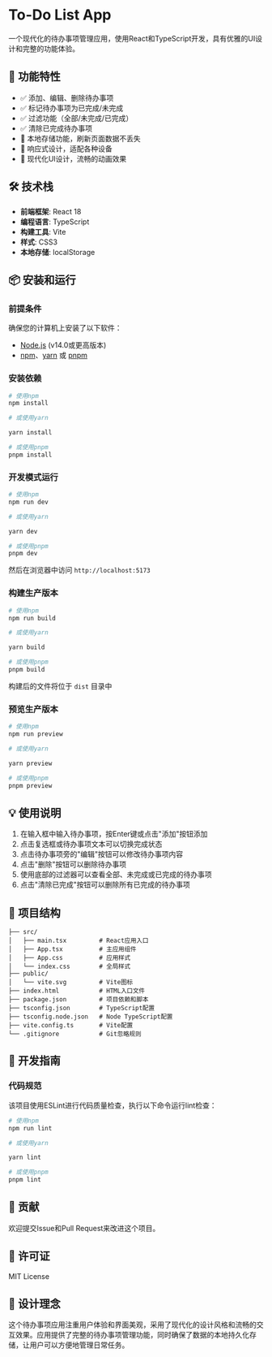 # To-Do List App

一个现代化的待办事项管理应用，使用React和TypeScript开发，具有优雅的UI设计和完整的功能体验。

## 🚀 功能特性

- ✅ 添加、编辑、删除待办事项
- ✅ 标记待办事项为已完成/未完成
- ✅ 过滤功能（全部/未完成/已完成）
- ✅ 清除已完成待办事项
- 💾 本地存储功能，刷新页面数据不丢失
- 📱 响应式设计，适配各种设备
- 🎨 现代化UI设计，流畅的动画效果

## 🛠️ 技术栈

- **前端框架**: React 18
- **编程语言**: TypeScript
- **构建工具**: Vite
- **样式**: CSS3
- **本地存储**: localStorage

## 📦 安装和运行

### 前提条件

确保您的计算机上安装了以下软件：
- [Node.js](https://nodejs.org/) (v14.0或更高版本)
- [npm](https://www.npmjs.com/)、[yarn](https://yarnpkg.com/) 或 [pnpm](https://pnpm.io/)

### 安装依赖

```bash
# 使用npm
npm install

# 或使用yarn

yarn install

# 或使用pnpm
pnpm install
```

### 开发模式运行

```bash
# 使用npm
npm run dev

# 或使用yarn

yarn dev

# 或使用pnpm
pnpm dev
```

然后在浏览器中访问 `http://localhost:5173`

### 构建生产版本

```bash
# 使用npm
npm run build

# 或使用yarn

yarn build

# 或使用pnpm
pnpm build
```

构建后的文件将位于 `dist` 目录中

### 预览生产版本

```bash
# 使用npm
npm run preview

# 或使用yarn

yarn preview

# 或使用pnpm
pnpm preview
```

## 💡 使用说明

1. 在输入框中输入待办事项，按Enter键或点击"添加"按钮添加
2. 点击复选框或待办事项文本可以切换完成状态
3. 点击待办事项旁的"编辑"按钮可以修改待办事项内容
4. 点击"删除"按钮可以删除待办事项
5. 使用底部的过滤器可以查看全部、未完成或已完成的待办事项
6. 点击"清除已完成"按钮可以删除所有已完成的待办事项

## 📝 项目结构

```
├── src/
│   ├── main.tsx         # React应用入口
│   ├── App.tsx          # 主应用组件
│   ├── App.css          # 应用样式
│   └── index.css        # 全局样式
├── public/
│   └── vite.svg         # Vite图标
├── index.html           # HTML入口文件
├── package.json         # 项目依赖和脚本
├── tsconfig.json        # TypeScript配置
├── tsconfig.node.json   # Node TypeScript配置
├── vite.config.ts       # Vite配置
└── .gitignore           # Git忽略规则
```

## 🔧 开发指南

### 代码规范

该项目使用ESLint进行代码质量检查，执行以下命令运行lint检查：

```bash
# 使用npm
npm run lint

# 或使用yarn

yarn lint

# 或使用pnpm
pnpm lint
```

## 🤝 贡献

欢迎提交Issue和Pull Request来改进这个项目。

## 📄 许可证

MIT License

## 🎯 设计理念

这个待办事项应用注重用户体验和界面美观，采用了现代化的设计风格和流畅的交互效果。应用提供了完整的待办事项管理功能，同时确保了数据的本地持久化存储，让用户可以方便地管理日常任务。